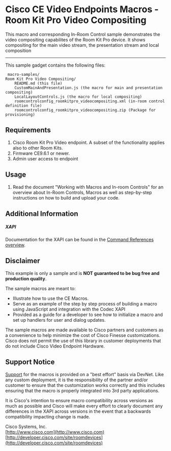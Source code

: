 # Cisco CE Video Endpoints Macros - Room Kit Pro Video Compositing
This macro and corresponding In-Room Control sample demonstrates the video compositing capabilites of the Room Kit Pro device. It shows compositing for the main video stream, the presentation stream and local composition

---

This sample gadget contains the following files:

     macro-samples/
	Room Kit Pro Video Compositing/
		README.md (this file)
		CustomMainAndPresentation.js (the macro for main and presentation compositing)
		LocalLayoutControls.js (the macro for local compositing)
		roomcontrolconfig_roomkitpro_videocompositing.xml (in-room control definition file)
        roomcontrolconfig_roomkitpro_videocompositing.zip (Package for provisioning)


## Requirements
1. Cisco Room Kit Pro Video endpoint. A subset of the functionality applies also to other Room Kits.
2. Firmware CE9.6.1 or newer.
3. Admin user access to endpoint

## Usage
1. Read the document "Working with Macros and In-room Controls" for an overview about In-Room Controls, Macros as well as step-by-step instructions on how to build and upload your code.

## Additional Information
##### XAPI
Documentation for the XAPI can be found in the [Command References overview](https://www.cisco.com/c/en/us/support/collaboration-endpoints/telepresence-quick-set-series/products-command-reference-list.html).

## Disclaimer
This example is only a sample and is **NOT guaranteed to be bug free and production quality**.

The sample macros are meant to:
- Illustrate how to use the CE Macros.
- Serve as an example of the step by step process of building a macro using JavaScript and integration with the Codec XAPI
- Provided as a guide for a developer to see how to initialize a macro and set up handlers for user and dialog updates.

The sample macros are made available to Cisco partners and customers as a convenience to help minimize the cost of Cisco Finesse customizations. Cisco does not permit the use of this library in customer deployments that do not include Cisco Video Endpoint Hardware.

## Support Notice
[Support](http://developer.cisco.com/site/devnet/support) for the macros is provided on a "best effort" basis via DevNet. Like any custom deployment, it is the responsibility of the partner and/or customer to ensure that the customization works correctly and this includes ensuring that the macro is properly integrated into 3rd party applications.

It is Cisco's intention to ensure macro compatibility across versions as much as possible and Cisco will make every effort to clearly document any differences in the XAPI across versions in the event that a backwards compatibility impacting change is made.

Cisco Systems, Inc.<br>
[http://www.cisco.com](http://www.cisco.com)<br>
[http://developer.cisco.com/site/roomdevices](http://developer.cisco.com/site/roomdevices)
